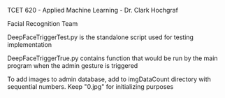 TCET 620 - Applied Machine Learning - Dr. Clark Hochgraf

Facial Recognition Team

DeepFaceTriggerTest.py is the standalone script used for testing implementation

DeepFaceTriggerTrue.py contains function that would be run by the main program when the admin gesture is triggered

To add images to admin database, add to imgDataCount directory with sequential numbers. Keep "0.jpg" for initializing purposes
